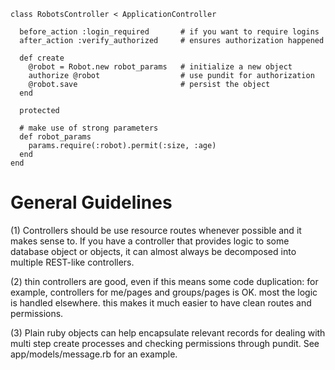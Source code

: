 ```
class RobotsController < ApplicationController

  before_action :login_required       # if you want to require logins
  after_action :verify_authorized     # ensures authorization happened

  def create
    @robot = Robot.new robot_params   # initialize a new object
    authorize @robot                  # use pundit for authorization
    @robot.save                       # persist the object
  end

  protected

  # make use of strong parameters
  def robot_params
    params.require(:robot).permit(:size, :age)
  end
end
```

General Guidelines
============================

(1) Controllers should be use resource routes whenever possible and it makes sense to.
    If you have a controller that provides logic to some database object or objects,
    it can almost always be decomposed into multiple REST-like controllers.

(2) thin controllers are good, even if this means some code duplication:
    for example, controllers for me/pages and groups/pages is OK.
    most the logic is handled elsewhere.
    this makes it much easier to have clean routes and permissions.

(3) Plain ruby objects can help encapsulate relevant records
    for dealing with multi step create processes
    and checking permissions through pundit.
    See app/models/message.rb for an example.

